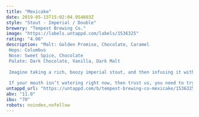 ```yaml
---
title: "Mexicake"
date: 2019-05-15T15:02:04.954603Z
style: "Stout - Imperial / Double"
brewery: "Tempest Brewing Co."
image: "https://labels.untappd.com/labels/1536325"
rating: "4.06"
description: "Malt: Golden Promise, Chocolate, Caramel Hops: Columbus Nose: Sweet Spice, Chocolate Palate: Dark Chocolate, Vanilla, Dark Malt   Imagine taking a rich, boozy imperial stout, and then infusing it with fresh vanilla beans, high-quality cocoa, Ceylon cinnamon, Chipotle chillies, and Mulato chillies. Blend that all together, and what you get is a complex and delicious beer with a rich, full mouthfeel, a touch of sweetness from the vanilla, ground spice aroma from the cinnamon, a touch of fruitiness from the Mulato, and a little heat and smoke in the finish from the Chipotle.  If your mouth isn’t watering right now, then trust us, you need to try this beer."
untappd_url: "https://untappd.com/b/tempest-brewing-co-mexicake/1536325"
abv: "11.0"
ibu: "70"
robots: noindex,nofollow
---
```


